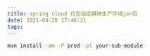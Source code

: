 ```yaml
---
title: spring cloud 打包指定模块生产环境jar包
date: 2021-04-28 17:46:21
tags:
---
```

```bash
mvn install -am -P prod -pl your-sub-module
```